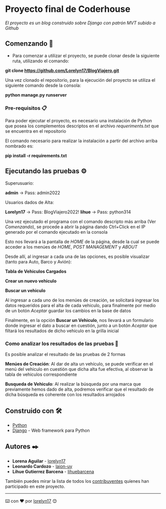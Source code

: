 # Proyecto final de Coderhouse

_El proyecto es un blog construido sobre Django con patrón MVT subido a Github_

## Comenzando 🚀

- Para comenzar a utilizar el proyecto, se puede clonar desde la siguiente ruta, utilizando el comando:

**git clone https://github.com/Lorelyn17/BlogViajero.git**

Una vez clonado el repositorio, para la ejecución del proyecto se utiliza el siguiente comando desde la consola:

**python manage.py runserver**

### Pre-requisitos 📋

Para poder ejecutar el proyecto, es necesario una instalación de Python que posea los complementos descriptos en el archivo _requeriments.txt_ que se encuentra en el repositorio

El comando necesario para realizar la instalación a partir del archivo arriba nombrado es:

**pip install -r requirements.txt**

## Ejecutando las pruebas ⚙️

Superusuario:

**admin** -> Pass: admin2022

Usuarios dados de Alta:

**Lorelyn17** -> Pass: BlogViajero2022!
**lihue** -> Pass: python314

Una vez ejecutado el programa con el comando descripto más arriba (Ver _Comenzando_), se procede a abrir la página dando Ctrl+Click en el IP generado por el comando ejecutado en la consola

Esto nos llevará a la pantalla de _HOME_ de la página, desde la cual se puede acceder a los menúes de _HOME_, _POST MANAGEMENT_ y _ABOUT_

Desde allí, al ingresar a cada una de las opciones, es posible visualizar (tanto para Auto, Barco y Avión):

**Tabla de Vehiculos Cargados**

**Crear un nuevo vehiculo**

**Buscar un vehiculo**

Al ingresar a cada uno de los menúes de creación, se solicitará ingresar los datos requeridos para el alta de cada vehiculo, para finalmente por medio de un botón _Aceptar_ guardar los cambios en la base de datos

Finalmente, en la opción **Buscar un Vehiculo**, nos llevará a un formulario donde ingresar el dato a buscar en cuestión, junto a un botón _Aceptar_ que filtará los resultados de dicho vehiculo en la grilla inicial

### Como analizar los resultados de las pruebas 🔩

Es posible analizar el resultado de las pruebas de 2 formas

**Menúes de Creación**: Al dar de alta un vehículo, se puede verificar en el menú del vehiculo en cuestión que dicha alta fue efectiva, al observar la tabla de vehiculos correspondiente

**Busqueda de Vehiculo**: Al realizar la búsqueda por una marca que previamente hemos dado de alta, podremos verificar que el resultado de dicha búsqueda es coherente con los resultados arrojados

## Construido con 🛠️

* [Python](https://www.python.org/)
* [Django](https://www.djangoproject.com/) - Web framework para Python

## Autores ✒️


* **Lorena Aguilar** - [lorelyn17](https://github.com/Lorelyn17)
* **Leonardo Cardozo** - [laion-uy](https://github.com/laion-uy)
* **Lihue Gutierrez Barcena** - [lihuebarcena](https://github.com/lihuebarcena)

También puedes mirar la lista de todos los [contribuyentes](https://github.com/Lorelyn17/BlogViajero/graphs/contributors) quíenes han participado en este proyecto. 

---
⌨️ con ❤️ por [lorelyn17](https://github.com/Lorelyn17) 😊
